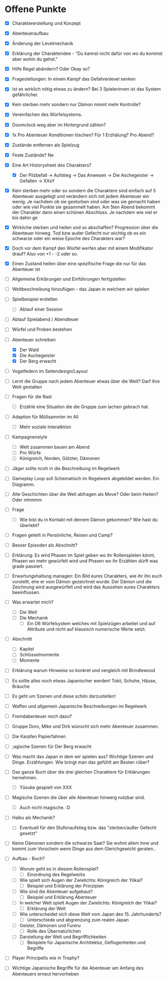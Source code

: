 # Offene Punkte

- [x] Charaktererstellung und Konzept
- [x] Abenteueraufbau
- [x] Änderung der Levelmechanik
- [x] Erklärung der Charakteridee - "Du kannst nicht dafür von wo du kommst aber wohin du gehst."
- [x] Hilfe Regel abändern? Oder Okay so?
- [x] Fragestellungen: In einem Kampf das Gefahrenlevel senken
- [x] Ist es wirklich nötig etwas zu ändern? Bei 3 Spielerinnen ist das System gefährlicher.
- [x] Kein sterben mehr sondern nur Dämon nimmt mehr Kontrolle?
- [x] Vereinfachen des Würfelsystems.
- [x] Doomclock  weg aber im Hintergrund zählen?
- [x] 1x Pro Abenteuer Konditionen löschen? Für 1 Erzhälung? Pro Abend?
- [x] Zustände entfernen als Spielzug
- [x] Feste Zustände? Ne
- [x] Eine Art Historysheet des Charakters?
  - [x] Der Pilzbefall -> Aufstieg -> Das Anwesen -> Die Aschegeister -> Gefallen -> XXsY
- [x] Kein sterben mehr oder so sondern die Charaktere sind einfach auf 5 Abenteuer ausgelegt und verändern sich mit jedem Abenteuer ein wenig. Je nachdem ob sie gestorben sind oder was sie gemacht haben oder wie viel Punkte sie gesammelt haben. Am 5ten Abend bekommt der Charakter dann einen schönen Abschluss. Je nachdem wie viel er bis dahin ge

- [x] Wirkliche sterben und heilen und so abschaffen? Progression über die Abenteuer hinweg. Tod bzw auder Gefecht nur wichtig ob es ein schwarze oder ein weise Epoche des Charakters war?
- [x] Doch vor dem Kampf den Würfel werfen aber mit einem Modifikator drauf? Also von +1 - -2 oder so.

- [x] Einen Zustand heilen über eine spezifische Frage die nur für das Abenteuer ist



- [ ] Allgemeine Erklärungen und Einführungen fertigstellen
- [ ] Weltbeschreibung hinzufügen - das Japan in welchem wir spielen
- [ ] Spielbeispiel erstellen 
  - [ ] Ablauf einer Session
- [ ] Ablauf Spielabend / Abendteuer
- [ ] Würfel und Proben bestehen
- [ ] Abenteuer schreiben
  - [x] Der Wald
  - [x] Die Aschegeister
  - [x] Der Berg erwacht
- [ ] Vogelfedern im Seitendesign/Layout
- [ ] Lernt die Gruppe nach jedem Abenteuer etwas über die Welt? Darf ihre Welt gestalten
- [ ] Fragen für die Rast
  - [ ] Erzähle eine Situation die die Gruppe zum lachen gebrach hat.
- [ ] Adaption für Müllsammler im All
  - [ ] Mehr soziale Interatktion	
- [ ] Kampagnenstyle
  - [ ] Welt zusammen bauen am Abend
  - [ ] Pro Würfe
  - [ ] Königreich, Norden, Götzter, Dämonen
- [ ] Jäger sollte ncoh in die Beschreibung im Regelwerk
- [ ] Gameplay Loop soll Schematisch im Regelwerk abgebildet werden. Ein Diagramm.
- [ ] Alte Geschichten über die Welt abfragen als Move? Oder beim Heilen? Oder mhmmm
- [ ] Frage 
  - [ ] Wie bist du in Kontakt mit deinem Dämon gekommen? Wie hast du überlebt?
- [ ] Fragen geteilt in Persönliche, Reisen und Camp?
- [ ] Besser Episoden als Abschnitt?
- [ ] Erklärung: Es wird Phasen im Spiel geben wo ihr Rollenspielen könnt, Phasen wo mehr gewürfelt wird und Phasen wo ihr Erzählen dürft was grade passiert.
- [ ] Erwartungshaltung managen: Ein Bild eures Charakters, wie ihr ihn euch vorstellt, ehe er vom Dämon gezeichnet wurde. Der Dämon und die Zeichnung wird ausgewürfelt und wird das Aussehen eures Charakters beeinflussen.
- [ ] Was erwartet mich?
  - [ ] Die Welt
  - [ ] Die Mechanik
    - [ ] Ein D6 Würfelsystem welches mit Spielzügen arbeitet und auf Attribute und nicht auf klassisch numerische Werte setzt.
- [ ] Abschnitt
  - [ ] Kapitel
  - [ ] Schlüsselmomente
  - [ ] Momente
- [ ] Erklärung warum Hinweise so konkret und vergleich mit Brindlewood
- [ ] Es sollte alles noch etwas Japanischer werden! Tokii, Schuhe, Häuse, Bräuche
- [ ] Es geht um Szenen und diese schön darzustellen!
- [ ] Waffen und allgemein Japanische Beschreibungen im Regelwerk
- [ ] Fremdabenteuer noch dazu?
- [ ] Gruppe Doro, Mike und Dirk wünscht sich mehr Abenteuer zusammen.
- [ ] Die Karpfen Papierfahnen
- [ ] ;agische Szenen für Der Berg erwacht
- [ ] Was macht das Japan in dem wir spielen aus? Wichtige Szenen und Dinge. Erzählungen. Wie bringt man das gefühlt am Besten rüber?
- [ ] Das ganze Buch über die drei gleichen Charaktere für Erklärungen hernehmen.
  - [ ] Yūsuke gespielt von XXX
- [ ] Magische Szenen die über alle Abenteuer hinwerg nutzbar sind.
  - [ ] Auch nicht magische. :D
- [ ] Haiku als Mechanik?
  - [ ] Eventuell für den Stufenaufstieg bzw. das "sterben/außer Gefecht gesetzt"

- [ ] Keine Dämonen sondern die schwarze Saat? Sie wohnt allem Inne und kommt zum Vorschein wenn Dinge aus dem Glerichgewicht geraten..
- [ ] Aufbau - Buch?
  - [ ] Worum geht es in diesem Rollenspiel?
    - [ ] Einordnung des Regelwerks
  - [ ] Wie spielt sich Augen der Zwielichts: Königreich der Yōkai?
    - [ ] Beispiel und Erklärung der Prinzipien
  - [ ] Wie sind die Abenteuer aufgebaut?
    - [ ] Beispiel und Erklärung Abenteuer
  - [ ] In welcher Welt spielt Augen der Zwielichts: Königreich der Yōkai?
    - [ ] Erklärung der Welt
  - [ ] Wie unterscheidet sich diese Welt vom Japan des 15. Jahrhunderts?
    - [ ] Unterschiede und abgrenzung zum realen Japan
  - [ ] Geister, Dämonen und Fureru
    - [ ] Rolle des Übernatürlichen
  - [ ] Darstellung der Welt und Begrifflichkeiten
    - [ ] Beispiele für Japanische Architektur, Geflogenheiten und Begriffe
- [ ] Player Principells wie in Trophy?
- [ ] Wichtige Japanische Begriffe für die Abenteuer am Anfang des Abenteuers erneut hervorheben

